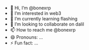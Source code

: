 - 👋 Hi, I’m @bonexrp
- 👀 I’m interested in web3
- 🌱 I’m currently learning flashing
- 💞️ I’m looking to collaborate on dalil
- 📫 How to reach me @bonexrp
- 😄 Pronouns: ...
- ⚡ Fun fact: ...

<!---
bonexrp/bonexrp is a ✨ special ✨ repository because its `README.md` (this file) appears on your GitHub profile.
You can click the Preview link to take a look at your changes.
--->
